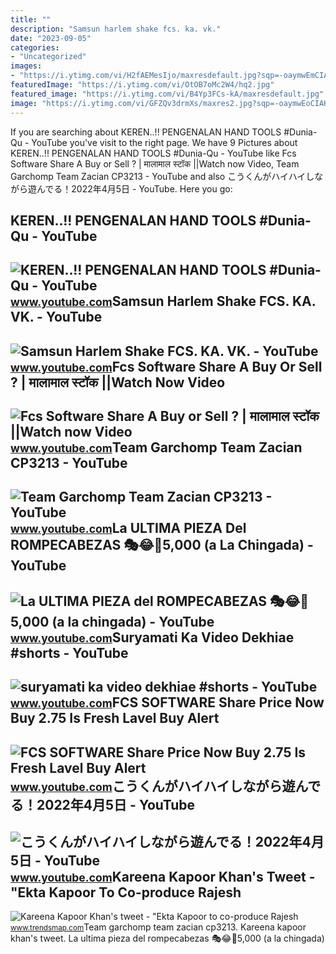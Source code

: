 ```yaml
---
title: ""
description: "Samsun harlem shake fcs. ka. vk."
date: "2023-09-05"
categories:
- "Uncategorized"
images:
- "https://i.ytimg.com/vi/H2fAEMesIjo/maxresdefault.jpg?sqp=-oaymwEmCIAKENAF8quKqQMa8AEB-AH-CYAC0AWKAgwIABABGGUgXyhTMA8=&amp;rs=AOn4CLCJYSghky0o-ilndxvg6fCYAda1ug"
featuredImage: "https://i.ytimg.com/vi/OtOB7oMc2W4/hq2.jpg"
featured_image: "https://i.ytimg.com/vi/B4Yp3FCs-kA/maxresdefault.jpg"
image: "https://i.ytimg.com/vi/GFZQv3drmXs/maxres2.jpg?sqp=-oaymwEoCIAKENAF8quKqQMcGADwAQH4Ac4FgAKACooCDAgAEAEYfyArKDMwDw==&amp;rs=AOn4CLAOVn0HWraIkpF3h6U4xIJh0TIVrw"
---
```


If you are searching about KEREN..!! PENGENALAN HAND TOOLS #Dunia-Qu - YouTube you've visit to the right page. We have 9 Pictures about KEREN..!! PENGENALAN HAND TOOLS #Dunia-Qu - YouTube like Fcs Software Share A Buy or Sell ? | मालामाल स्टॉक ||Watch now Video, Team Garchomp Team Zacian CP3213 - YouTube and also こうくんがハイハイしながら遊んでる！2022年4月5日 - YouTube. Here you go:

KEREN..!! PENGENALAN HAND TOOLS #Dunia-Qu - YouTube
---------------------------------------------------

 ![KEREN..!! PENGENALAN HAND TOOLS #Dunia-Qu - YouTube](https://i.ytimg.com/vi/B4Yp3FCs-kA/maxresdefault.jpg) <small>www.youtube.com</small>Samsun Harlem Shake FCS. KA. VK. - YouTube
------------------------------------------

 ![Samsun Harlem Shake FCS. KA. VK. - YouTube](https://i.ytimg.com/vi/Zj_syCKG5ss/hqdefault.jpg) <small>www.youtube.com</small>Fcs Software Share A Buy Or Sell ? | मालामाल स्टॉक ||Watch Now Video
--------------------------------------------------------------------

 ![Fcs Software Share A Buy or Sell ? | मालामाल स्टॉक ||Watch now Video](https://i.ytimg.com/vi/HQeTEqXBVFY/hqdefault.jpg) <small>www.youtube.com</small>Team Garchomp Team Zacian CP3213 - YouTube
------------------------------------------

 ![Team Garchomp Team Zacian CP3213 - YouTube](https://i.ytimg.com/vi/HYLCwcE-Dgc/maxres2.jpg?sqp=-oaymwEoCIAKENAF8quKqQMcGADwAQH4AYwCgALgA4oCDAgAEAEYRSBHKGUwDw==&rs=AOn4CLC_ulBvmvqa2cf2uT56Qfk3FCYaDA) <small>www.youtube.com</small>La ULTIMA PIEZA Del ROMPECABEZAS 🎭😂🧘5,000 (a La Chingada) - YouTube
-------------------------------------------------------------------

 ![La ULTIMA PIEZA del ROMPECABEZAS 🎭😂🧘5,000 (a la chingada) - YouTube](https://i.ytimg.com/vi/KdZ3OosEZ6s/hq2.jpg?sqp=-oaymwEoCOADEOgC8quKqQMcGADwAQH4Ad4EgAK4CIoCDAgAEAEYZSBMKGMwDw==&rs=AOn4CLCfzFvJaPoNerKMbSKycXF-fCyaDA) <small>www.youtube.com</small>Suryamati Ka Video Dekhiae #shorts - YouTube
--------------------------------------------

 ![suryamati ka video dekhiae #shorts - YouTube](https://i.ytimg.com/vi/OtOB7oMc2W4/hq2.jpg) <small>www.youtube.com</small>FCS SOFTWARE Share Price Now Buy 2.75 Is Fresh Lavel Buy Alert
--------------------------------------------------------------

 ![FCS SOFTWARE Share Price Now Buy 2.75 Is Fresh Lavel Buy Alert](https://i.ytimg.com/vi/GFZQv3drmXs/maxres2.jpg?sqp=-oaymwEoCIAKENAF8quKqQMcGADwAQH4Ac4FgAKACooCDAgAEAEYfyArKDMwDw==&rs=AOn4CLAOVn0HWraIkpF3h6U4xIJh0TIVrw) <small>www.youtube.com</small>こうくんがハイハイしながら遊んでる！2022年4月5日 - YouTube
-------------------------------------

 ![こうくんがハイハイしながら遊んでる！2022年4月5日 - YouTube](https://i.ytimg.com/vi/H2fAEMesIjo/maxresdefault.jpg?sqp=-oaymwEmCIAKENAF8quKqQMa8AEB-AH-CYAC0AWKAgwIABABGGUgXyhTMA8=&rs=AOn4CLCJYSghky0o-ilndxvg6fCYAda1ug) <small>www.youtube.com</small>Kareena Kapoor Khan's Tweet - "Ekta Kapoor To Co-produce Rajesh
---------------------------------------------------------------

 ![Kareena Kapoor Khan's tweet - "Ekta Kapoor to co-produce Rajesh](https://pbs.twimg.com/media/Fcyada8X0AANSFu.jpg) <small>www.trendsmap.com</small>Team garchomp team zacian cp3213. Kareena kapoor khan's tweet. La ultima pieza del rompecabezas 🎭😂🧘5,000 (a la chingada)
